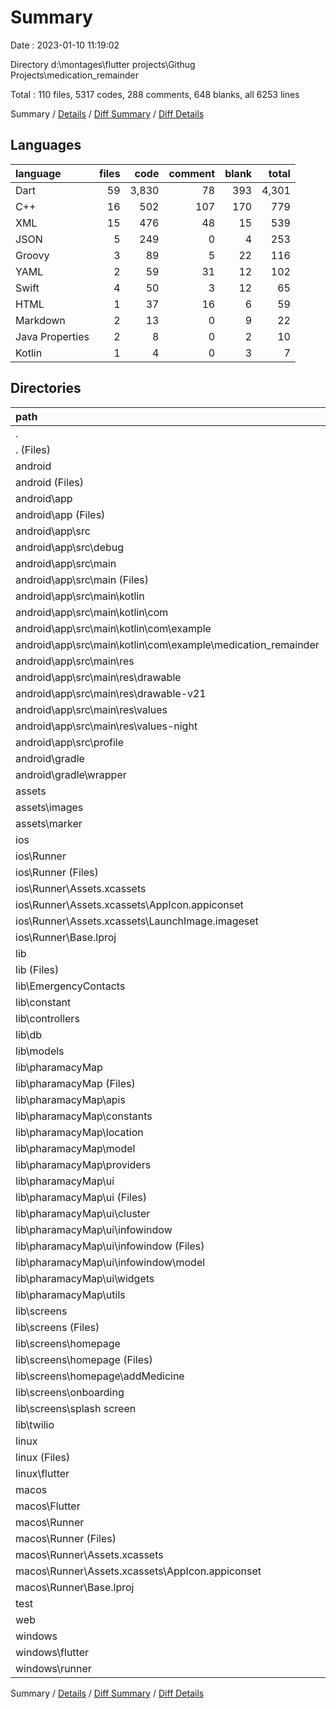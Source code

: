 # Summary

Date : 2023-01-10 11:19:02

Directory d:\\montages\\flutter projects\\Githug Projects\\medication_remainder

Total : 110 files,  5317 codes, 288 comments, 648 blanks, all 6253 lines

Summary / [Details](details.md) / [Diff Summary](diff.md) / [Diff Details](diff-details.md)

## Languages
| language | files | code | comment | blank | total |
| :--- | ---: | ---: | ---: | ---: | ---: |
| Dart | 59 | 3,830 | 78 | 393 | 4,301 |
| C++ | 16 | 502 | 107 | 170 | 779 |
| XML | 15 | 476 | 48 | 15 | 539 |
| JSON | 5 | 249 | 0 | 4 | 253 |
| Groovy | 3 | 89 | 5 | 22 | 116 |
| YAML | 2 | 59 | 31 | 12 | 102 |
| Swift | 4 | 50 | 3 | 12 | 65 |
| HTML | 1 | 37 | 16 | 6 | 59 |
| Markdown | 2 | 13 | 0 | 9 | 22 |
| Java Properties | 2 | 8 | 0 | 2 | 10 |
| Kotlin | 1 | 4 | 0 | 3 | 7 |

## Directories
| path | files | code | comment | blank | total |
| :--- | ---: | ---: | ---: | ---: | ---: |
| . | 110 | 5,317 | 288 | 648 | 6,253 |
| . (Files) | 3 | 69 | 31 | 19 | 119 |
| android | 13 | 168 | 51 | 39 | 258 |
| android (Files) | 3 | 38 | 0 | 10 | 48 |
| android\\app | 9 | 125 | 51 | 28 | 204 |
| android\\app (Files) | 1 | 54 | 5 | 13 | 72 |
| android\\app\\src | 8 | 71 | 46 | 15 | 132 |
| android\\app\\src\\debug | 1 | 4 | 4 | 1 | 9 |
| android\\app\\src\\main | 6 | 63 | 38 | 13 | 114 |
| android\\app\\src\\main (Files) | 1 | 33 | 6 | 4 | 43 |
| android\\app\\src\\main\\kotlin | 1 | 4 | 0 | 3 | 7 |
| android\\app\\src\\main\\kotlin\\com | 1 | 4 | 0 | 3 | 7 |
| android\\app\\src\\main\\kotlin\\com\\example | 1 | 4 | 0 | 3 | 7 |
| android\\app\\src\\main\\kotlin\\com\\example\\medication_remainder | 1 | 4 | 0 | 3 | 7 |
| android\\app\\src\\main\\res | 4 | 26 | 32 | 6 | 64 |
| android\\app\\src\\main\\res\\drawable | 1 | 4 | 7 | 2 | 13 |
| android\\app\\src\\main\\res\\drawable-v21 | 1 | 4 | 7 | 2 | 13 |
| android\\app\\src\\main\\res\\values | 1 | 9 | 9 | 1 | 19 |
| android\\app\\src\\main\\res\\values-night | 1 | 9 | 9 | 1 | 19 |
| android\\app\\src\\profile | 1 | 4 | 4 | 1 | 9 |
| android\\gradle | 1 | 5 | 0 | 1 | 6 |
| android\\gradle\\wrapper | 1 | 5 | 0 | 1 | 6 |
| assets | 6 | 6 | 0 | 0 | 6 |
| assets\\images | 1 | 1 | 0 | 0 | 1 |
| assets\\marker | 5 | 5 | 0 | 0 | 5 |
| ios | 7 | 222 | 2 | 9 | 233 |
| ios\\Runner | 7 | 222 | 2 | 9 | 233 |
| ios\\Runner (Files) | 2 | 13 | 0 | 3 | 16 |
| ios\\Runner\\Assets.xcassets | 3 | 148 | 0 | 4 | 152 |
| ios\\Runner\\Assets.xcassets\\AppIcon.appiconset | 1 | 122 | 0 | 1 | 123 |
| ios\\Runner\\Assets.xcassets\\LaunchImage.imageset | 2 | 26 | 0 | 3 | 29 |
| ios\\Runner\\Base.lproj | 2 | 61 | 2 | 2 | 65 |
| lib | 58 | 3,816 | 68 | 386 | 4,270 |
| lib (Files) | 1 | 51 | 1 | 4 | 56 |
| lib\\EmergencyContacts | 1 | 106 | 1 | 10 | 117 |
| lib\\constant | 7 | 277 | 2 | 34 | 313 |
| lib\\controllers | 2 | 80 | 0 | 15 | 95 |
| lib\\db | 1 | 55 | 0 | 11 | 66 |
| lib\\models | 8 | 578 | 35 | 61 | 674 |
| lib\\pharamacyMap | 23 | 1,072 | 4 | 132 | 1,208 |
| lib\\pharamacyMap (Files) | 1 | 0 | 0 | 2 | 2 |
| lib\\pharamacyMap\\apis | 2 | 92 | 0 | 15 | 107 |
| lib\\pharamacyMap\\constants | 6 | 72 | 0 | 10 | 82 |
| lib\\pharamacyMap\\location | 1 | 86 | 0 | 10 | 96 |
| lib\\pharamacyMap\\model | 1 | 15 | 0 | 4 | 19 |
| lib\\pharamacyMap\\providers | 2 | 82 | 0 | 20 | 102 |
| lib\\pharamacyMap\\ui | 8 | 674 | 4 | 60 | 738 |
| lib\\pharamacyMap\\ui (Files) | 1 | 291 | 0 | 16 | 307 |
| lib\\pharamacyMap\\ui\\cluster | 2 | 143 | 4 | 12 | 159 |
| lib\\pharamacyMap\\ui\\infowindow | 3 | 181 | 0 | 23 | 204 |
| lib\\pharamacyMap\\ui\\infowindow (Files) | 2 | 125 | 0 | 9 | 134 |
| lib\\pharamacyMap\\ui\\infowindow\\model | 1 | 56 | 0 | 14 | 70 |
| lib\\pharamacyMap\\ui\\widgets | 2 | 59 | 0 | 9 | 68 |
| lib\\pharamacyMap\\utils | 2 | 51 | 0 | 11 | 62 |
| lib\\screens | 13 | 1,534 | 25 | 106 | 1,665 |
| lib\\screens (Files) | 8 | 758 | 16 | 48 | 822 |
| lib\\screens\\homepage | 2 | 507 | 8 | 38 | 553 |
| lib\\screens\\homepage (Files) | 1 | 273 | 7 | 20 | 300 |
| lib\\screens\\homepage\\addMedicine | 1 | 234 | 1 | 18 | 253 |
| lib\\screens\\onboarding | 2 | 221 | 1 | 13 | 235 |
| lib\\screens\\splash screen | 1 | 48 | 0 | 7 | 55 |
| lib\\twilio | 2 | 63 | 0 | 13 | 76 |
| linux | 5 | 94 | 27 | 38 | 159 |
| linux (Files) | 3 | 86 | 18 | 27 | 131 |
| linux\\flutter | 2 | 8 | 9 | 11 | 28 |
| macos | 5 | 449 | 3 | 12 | 464 |
| macos\\Flutter | 1 | 18 | 3 | 4 | 25 |
| macos\\Runner | 4 | 431 | 0 | 8 | 439 |
| macos\\Runner (Files) | 2 | 20 | 0 | 6 | 26 |
| macos\\Runner\\Assets.xcassets | 1 | 68 | 0 | 1 | 69 |
| macos\\Runner\\Assets.xcassets\\AppIcon.appiconset | 1 | 68 | 0 | 1 | 69 |
| macos\\Runner\\Base.lproj | 1 | 343 | 0 | 1 | 344 |
| test | 1 | 14 | 10 | 7 | 31 |
| web | 2 | 72 | 16 | 7 | 95 |
| windows | 10 | 407 | 80 | 131 | 618 |
| windows\\flutter | 2 | 11 | 9 | 11 | 31 |
| windows\\runner | 8 | 396 | 71 | 120 | 587 |

Summary / [Details](details.md) / [Diff Summary](diff.md) / [Diff Details](diff-details.md)